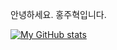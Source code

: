 안녕하세요.
홍주혁입니다.

[![My GitHub stats](https://github-readme-stats.vercel.app/api?username=ido-013)](https://github.com/ido-013/github-readme-stats)

